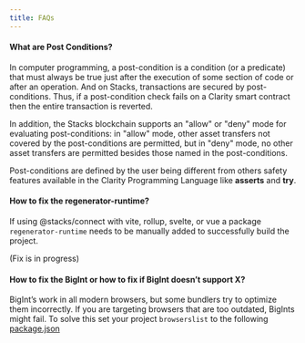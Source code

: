 ```yaml
---
title: FAQs
---
```


#### **What are Post Conditions?**

In computer programming, a post-condition is a condition (or a predicate) that must always be true just after the execution of some section of code or after an operation. And on Stacks, transactions are secured by post-conditions. Thus, if a post-condition check fails on a Clarity smart contract then the entire transaction is reverted.

In addition, the Stacks blockchain supports an "allow" or "deny" mode for evaluating post-conditions: in "allow" mode, other asset transfers not covered by the post-conditions are permitted, but in "deny" mode, no other asset transfers are permitted besides those named in the post-conditions.

Post-conditions are defined by the user being different from others safety features available in the Clarity Programming Language like __asserts__ and __try__.

#### **How to fix the regenerator-runtime?**

If using @stacks/connect with vite, rollup, svelte, or vue a package `regenerator-runtime` needs to be manually added to successfully build the project.

(Fix is in progress)

#### **How to fix the BigInt or how to fix if BigInt doesn’t support X?**

BigInt’s work in all modern browsers, but some bundlers try to optimize them incorrectly. If you are targeting browsers that are too outdated, BigInts might fail.
To solve this set your project `browserslist` to the following [package.json](https://github.com/hirosystems/stacks.js-starters/blob/efb93261b59494f4eb34a7cb5db5d82a84bd3b7c/templates/template-react/package.json#L34-L40)

